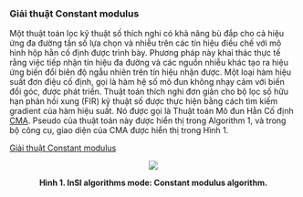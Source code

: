 ### Giải thuật Constant modulus

Một thuật toán lọc kỹ thuật số thích nghi có khả năng bù đắp cho cả hiệu ứng đa đường tần số lựa chọn và nhiễu trên các tín hiệu điều chế với mô hình hộp hằn cố định được trình bày. Phương pháp này khai thác thực tế rằng việc tiếp nhận tín hiệu đa đường và các nguồn nhiễu khác tạo ra hiệu ứng biến đổi biên độ ngẫu nhiên trên tín hiệu nhận được. Một loại hàm hiệu suất đơn điệu cố định, gọi là hàm hệ số mô đun không nhạy cảm với biến đổi góc, được phát triển. Thuật toán thích nghi đơn giản cho bộ lọc số hữu hạn phản hồi xung (FIR) kỹ thuật số được thực hiện bằng cách tìm kiếm gradient của hàm hiệu suất. Nó được gọi là Thuật toán Mô đun Hằn Cố định [CMA]. Pseudo của thuật toán này được hiển thị trong Algorithm 1, và trong bộ công cụ, giao diện của CMA được hiển thị trong Hình 1.

[Giải thuật Constant modulus](../../../../pseudo/Algo_B_CMA_grad.md ':include :type=code algorithm')

<p style="text-align-last: center">
<img src="../../assets/img/Outputs/InSI_Algo_B_CMA.png">
</p>
<p style="text-align-last: center">
<b>
Hình 1. InSI algorithms mode: Constant modulus algorithm.
</b>
</p>

[CMA]: https://ieeexplore.ieee.org/document/1164062